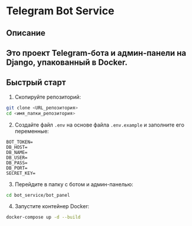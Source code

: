 
# Telegram Bot Service

## Описание

Это проект Telegram-бота и админ-панели на Django, упакованный в Docker.  
---

## Быстрый старт

1. Скопируйте репозиторий:

```bash
git clone <URL_репозитория>
cd <имя_папки_репозитория>
```

2. Создайте файл `.env` на основе файла `.env.example` и заполните его переменные:

```env
BOT_TOKEN=
DB_HOST=
DB_NAME=
DB_USER=
DB_PASS=
DB_PORT=
SECRET_KEY=
```

3. Перейдите в папку с ботом и админ-панелью:

```bash
cd bot_service/bot_panel
```

4. Запустите контейнер Docker:

```bash
docker-compose up -d --build
```
